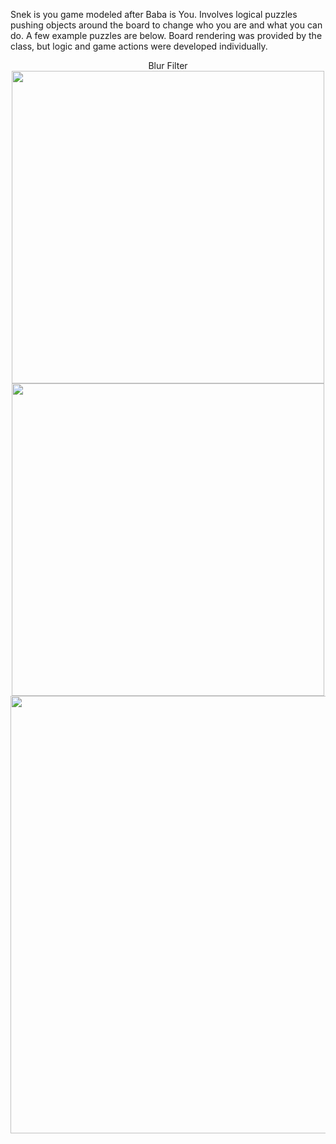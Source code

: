 Snek is you game modeled after Baba is You. Involves logical puzzles pushing objects around the board to change who you are and what you can do. A few example puzzles are below. Board rendering was provided by the class, but logic and game actions were developed individually. 

<p align="center">
  Blur Filter </br>
  <img src="https://user-images.githubusercontent.com/85134229/154186900-fceecb12-78ab-4de4-a68f-d1c9362e863b.png" | width=500/ > </br> 
  <img src="https://user-images.githubusercontent.com/85134229/154186902-454b3349-aaac-4a44-8bf8-50b580e2a918.png" | width=500/ > </br> 
  <img src="https://user-images.githubusercontent.com/85134229/154186899-a16a9903-890d-454a-a8af-5dbfe6c41a7a.png" | width=700/ > </br>
</p>
